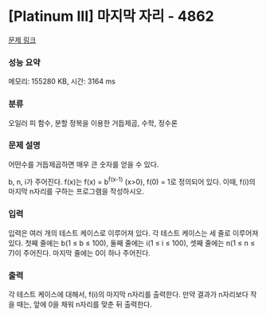 # [Platinum III] 마지막 자리 - 4862 

[문제 링크](https://www.acmicpc.net/problem/4862) 

### 성능 요약

메모리: 155280 KB, 시간: 3164 ms

### 분류

오일러 피 함수, 분할 정복을 이용한 거듭제곱, 수학, 정수론

### 문제 설명

<p>
	어떤수를 거듭제곱하면 매우 큰 숫자를 얻을 수 있다.</p>

<p>
	b, n, i가 주어진다. f(x)는 f(x) = b<sup>f(x-1)</sup> (x>0), f(0) = 1로 정의되어 있다. 이때, f(i)의 마지막 n자리를 구하는 프로그램을 작성하시오.</p>

### 입력 

 <p>
	입력은 여러 개의 테스트 케이스로 이루어져 있다. 각 테스트 케이스는 세 줄로 이루어져 있다. 첫째 줄에는 b(1 ≤ b ≤ 100), 둘째 줄에는 i(1 ≤ i ≤ 100), 셋째 줄에는 n(1 ≤ n ≤ 7)이 주어진다. 마지막 줄에는 0이 하나 주어진다.</p>

### 출력 

 <p>
	각 테스트 케이스에 대해서, f(i)의 마지막 n자리를 출력한다. 만약 결과가 n자리보다 작을 때는, 앞에 0을 채워 n자리를 맞춘 뒤 출력한다.</p>


